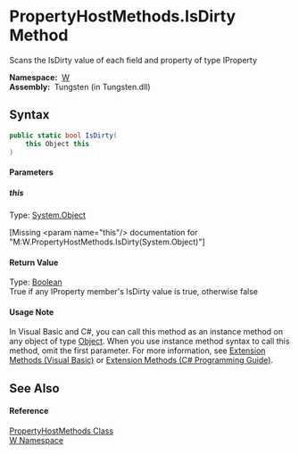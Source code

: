 PropertyHostMethods.IsDirty Method
==================================
  
Scans the IsDirty value of each field and property of type IProperty


  **Namespace:**  [W][1]  
  **Assembly:**  Tungsten (in Tungsten.dll)

Syntax
------

```csharp
public static bool IsDirty(
	this Object this
)
```

#### Parameters

##### *this*
Type: [System.Object][2]  

[Missing &lt;param name="this"/> documentation for "M:W.PropertyHostMethods.IsDirty(System.Object)"]


#### Return Value
Type: [Boolean][3]  
True if any IProperty member's IsDirty value is true, otherwise false
#### Usage Note
In Visual Basic and C#, you can call this method as an instance method on any object of type [Object][2]. When you use instance method syntax to call this method, omit the first parameter. For more information, see [Extension Methods (Visual Basic)][4] or [Extension Methods (C# Programming Guide)][5].

See Also
--------

#### Reference
[PropertyHostMethods Class][6]  
[W Namespace][1]  

[1]: ../README.md
[2]: http://msdn.microsoft.com/en-us/library/e5kfa45b
[3]: http://msdn.microsoft.com/en-us/library/a28wyd50
[4]: http://msdn.microsoft.com/en-us/library/bb384936.aspx
[5]: http://msdn.microsoft.com/en-us/library/bb383977.aspx
[6]: README.md
[7]: ../../_icons/Help.png